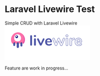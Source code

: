 
# Laravel Livewire Test

Simple CRUD with Laravel Livewire
![logo](https://github.com/BagusFary/Laravel-Livewire-Test/blob/master/livewire.png?raw=true)

Feature are work in progress...






